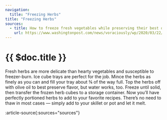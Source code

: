 ```yaml
---
navigation:
  title: "Freezing Herbs"
title: "Freezing Herbs"
sources:
  - title: How to freeze fresh vegetables while preserving their best qualities
    url: https://www.washingtonpost.com/news/voraciously/wp/2020/03/22/how-to-freeze-fresh-vegetables-while-preserving-their-best-qualities/
---
```


# {{ $doc.title }}

Fresh herbs are more delicate than hearty vegetables and susceptible to freezer-burn. Ice cube trays are perfect for the job. Mince the herbs as finely as you can and fill your tray about ¾ of the way full. Top the herbs off with olive oil to best preserve flavor, but water works, too. Freeze until solid, then transfer the frozen herb cubes to a storage container. Now you’ll have perfectly portioned herbs to add to your favorite recipes. There’s no need to thaw in most cases — simply add to your skillet or pot and let it melt.

:article-source{:sources="sources"}
